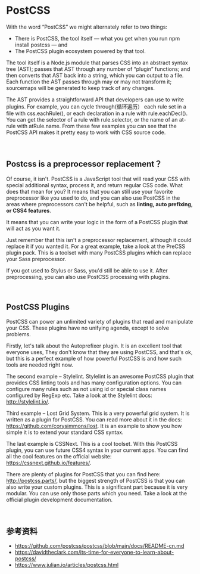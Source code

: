# PostCSS
With the word “PostCSS” we might alternately refer to two things:
- There is PostCSS, the tool itself — what you get when you run npm install postcss — and
- The PostCSS plugin ecosystem powered by that tool.

The tool itself is a Node.js module that parses CSS into an abstract syntax tree (AST); 
passes that AST through any number of “plugin” functions; and then converts that AST back into a string, 
which you can output to a file. Each function the AST passes through may or may not transform it; 
sourcemaps will be generated to keep track of any changes.

The AST provides a straightforward API that developers can use to write plugins. 
For example, you can cycle through(循环遍历） each rule set in a file with css.eachRule(), 
or each declaration in a rule with rule.eachDecl(). 
You can get the selector of a rule with rule.selector, or the name of an at-rule with atRule.name. 
From these few examples you can see that the PostCSS API makes it pretty easy to 
work with CSS source code.

<br>

## Postcss is a preprocessor replacement？
Of course, it isn't. PostCSS is a JavaScript tool that will read your CSS with special additional syntax, process it, and return regular CSS code. 
What does that mean for you? It means that you can still use your favorite preprocessor like you used to do, 
and you can also use PostCSS in the areas where preprocessors can't be helpful, such as <strong>linting, auto prefixing, or CSS4 features</strong>. 

It means that you can write your logic in the form of a PostCSS plugin that will act as you want it. 

Just remember that this isn't a preprocessor replacement, although it could replace it if you wanted it. 
For a great example, take a look at the PreCSS plugin pack. 
This is a toolset with many PostCSS plugins which can replace your Sass preprocessor.

If you got used to Stylus or Sass, you'd still be able to use it. 
After preprocessing, you can also use PostCSS processing with plugins.

<br>

## PostCSS Plugins
PostCSS can power an unlimited variety of plugins that read and manipulate your CSS. 
These plugins have no unifying agenda, except to solve problems.

Firstly, let's talk about the Autoprefixer plugin. It is an excellent tool that everyone uses, They don't know that they are using PostCSS, and that's ok, but this is a perfect example of how powerful PostCSS is and how such tools are needed right now.

The second example – Stylelint. Stylelint is an awesome PostCSS plugin that provides CSS linting tools and has many configuration options. You can configure many rules such as not using id or special class names configured by RegExp etc. Take a look at the Stylelint docs: http://stylelint.io/.

Third example – Lost Grid System. This is a very powerful grid system. It is written as a plugin for PostCSS. You can read more about it in the docs: https://github.com/corysimmons/lost. It is an example to show you how simple it is to extend your standard CSS syntax.

The last example is CSSNext. This is a cool toolset. With this PostCSS plugin, you can use future CSS4 syntax in your current apps. You can find all the cool features on the official website: https://cssnext.github.io/features/.

There are plenty of plugins for PostCSS that you can find here: http://postcss.parts/, 
but the biggest strength of PostCSS is that you can also write your custom plugins. 
This is a significant part because it is very modular. 
You can use only those parts which you need.
Take a look at the official plugin development documentation.

<br>

## 参考资料
- https://github.com/postcss/postcss/blob/main/docs/README-cn.md
- https://davidtheclark.com/its-time-for-everyone-to-learn-about-postcss/
- https://www.julian.io/articles/postcss.html